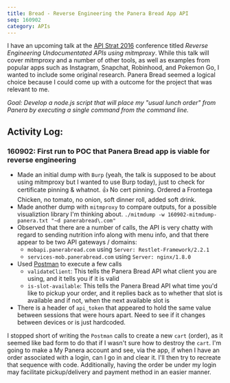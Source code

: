 ```yaml
---
title: Bread - Reverse Engineering the Panera Bread App API 
seq: 160902
category: APIs
---
```


I have an upcoming talk at the [API Strat 2016](http://apistrat.com/) conference titled _Reverse Engineering Undocumentated APIs using mitmproxy_. While this talk will cover mitmproxy and a number of other tools, as well as examples from popular apps such as Instagram, Snapchat, Robinhood, and Pokemon Go, I wanted to include some original research. Panera Bread seemed a logical choice because I could come up with a outcome for the project that was relevant to me.

_Goal: Develop a node.js script that will place my "usual lunch order" from Panera by executing a single command from the command line._

## Activity Log:

### 160902: First run to POC that Panera Bread app is viable for reverse engineering

- Made an initial dump with `Burp` (yeah, the talk is supposed to be about using mitmproxy but I wanted to use Burp today), just to check for certificate pinning & whatnot. :thumbsup: No cert pinning. Ordered a Frontega Chicken, no tomato, no onion, soft dinner roll, added soft drink.
- Made another dump with `mitmproxy` to compare outputs, for a possible visualiztion library I'm thinking about. `./mitmdump -w 160902-mitmdump-panera.txt "~d panerabread\.com"`
- Observed that there are a number of calls, the API is very chatty with regard to sending nutrition info along with menu info, and that there appear to be two API gateways / domains:
  - `mobapi.panerabread.com` using `Server: Restlet-Framework/2.2.1`
  - `services-mob.panerabread.com` using `Server: nginx/1.8.0`
- Used [Postman](https://www.getpostman.com/) to execute a few calls
  - `validateClient`: This tells the Panera Bread API what client you are using, and it tells you if it is valid
  - `is-slot-available`: This tells the Panera Bread API what time you'd like to pickup your order, and it replies back as to whether that slot is available and if not, when the next available slot is
- There is a header of `api_token` that appeared to hold the same value between sessions that were hours apart. Need to see if it changes between devices or is just hardcoded.

I stopped short of writing the `Postman` calls to create a new `cart` (order), as it seemed like bad form to do that if I wasn't sure how to destroy the `cart`. I'm going to make a My Panera account and see, via the app, if when I have an order associated with a login, can I go in and clear it. I'll then try to recreate that sequence with code. Additionally, having the order be under my login may facilitate pickup/delivery and payment method in an easier manner.

